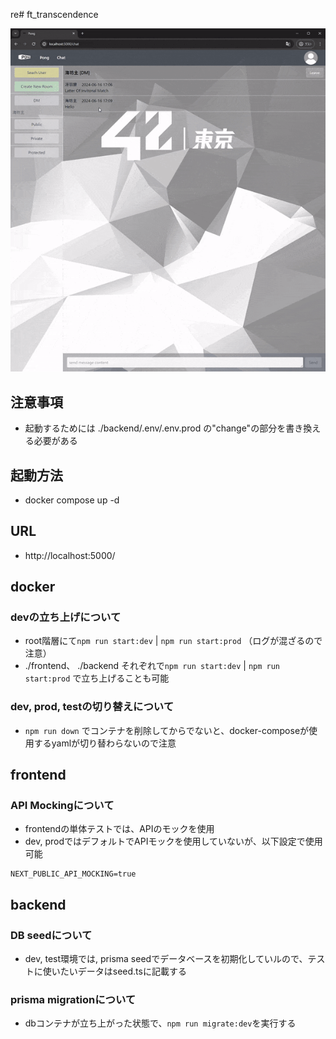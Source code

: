 re# ft_transcendence

![demo](https://github.com/kyamagis/ft_transcendence/blob/master/Pong.gif)

## 注意事項
- 起動するためには ./backend/.env/.env.prod の"change"の部分を書き換える必要がある

## 起動方法
- docker compose up -d

## URL
- http://localhost:5000/

## docker
### devの立ち上げについて
- root階層にて`npm run start:dev` | `npm run start:prod` （ログが混ざるので注意）
- ./frontend、 ./backend それぞれで`npm run start:dev` | `npm run start:prod` で立ち上げることも可能

### dev, prod, testの切り替えについて
- `npm run down` でコンテナを削除してからでないと、docker-composeが使用するyamlが切り替わらないので注意

## frontend
### API Mockingについて
- frontendの単体テストでは、APIのモックを使用
- dev, prodではデフォルトでAPIモックを使用していないが、以下設定で使用可能
```.env
NEXT_PUBLIC_API_MOCKING=true
```

## backend
### DB seedについて
- dev, test環境では, prisma seedでデータベースを初期化していルので、テストに使いたいデータはseed.tsに記載する
### prisma migrationについて
- dbコンテナが立ち上がった状態で、`npm run migrate:dev`を実行する
